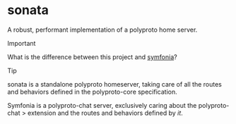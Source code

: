 # sonata

A robust, performant implementation of a polyproto home server.

> [!IMPORTANT]
> 
> What is the difference between this project and [symfonia](https://github.com/polyphony-chat/symfonia)?

> [!TIP]
>
> sonata is a standalone polyproto homeserver, taking care of all the routes and behaviors defined in the polyproto-core specification.
>
> Symfonia is a polyproto-chat server, exclusively caring about the polyproto-chat > extension and the routes and behaviors defined by *it*.
